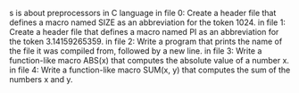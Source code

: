 s is about preprocessors in C language 
in file 0: Create a header file that defines a macro named SIZE as an abbreviation for the token 1024.
in file 1: Create a header file that defines a macro named PI as an abbreviation for the token 3.14159265359.
in file 2: Write a program that prints the name of the file it was compiled from, followed by a new line.
in file 3: Write a function-like macro ABS(x) that computes the absolute value of a number x.
in file 4: Write a function-like macro SUM(x, y) that computes the sum of the numbers x and y.

